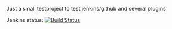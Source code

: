 Just a small testproject to test jenkins/github and several plugins

Jenkins status: [![Build Status](http://jenkins.laimes.de/buildStatus/icon?job=tester_c-n)](http://jenkins.laimes.de/job/tester_c-n/)
